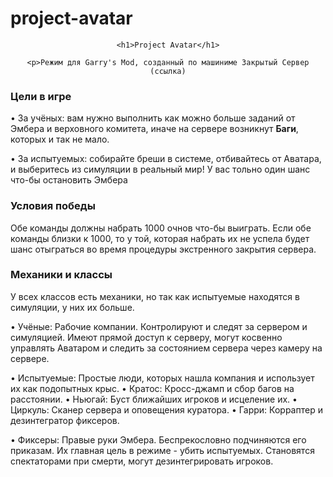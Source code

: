 # project-avatar

<div align="center">

    <h1>Project Avatar</h1>

    <p>Режим для Garry's Mod, созданный по машиниме Закрытый Сервер (ссылка)

</p>

</div>


### Цели в игре
• За учёных: вам нужно выполнить как можно больше заданий от Эмбера и верховного комитета, иначе на сервере возникнут **Баги**, которых и так не мало.

• За испытуемых: собирайте бреши в системе, отбивайтесь от Аватара, и выберитесь из симуляции в реальный мир! У вас тольно один шанс что-бы остановить Эмбера

### Условия победы
Обе команды должны набрать 1000 очнов что-бы выиграть. Если обе команды близки к 1000, то у той, которая набрать их не успела будет шанс отыграться во время процедуры экстренного закрытия сервера.

### Механики и классы
У всех классов есть механики, но так как испытуемые находятся в симуляции, у них их больше.

• Учёные: 
  Рабочие компании. Контролируют и следят за сервером и симуляцией.
  Имеют прямой доступ к серверу, могут косвенно управлять Аватаром и следить за состоянием сервера через камеру на сервере.

• Испытуемые:
  Простые люди, которых нашла компания и использует их как подопытных крыс.
  • Кратос: Кросс-джамп и сбор багов на расстоянии.
  • Ньюгай: Буст ближайших игроков и исцеление их.
  • Циркуль: Сканер сервера и оповещения куратора.
  • Гарри: Корраптер и дезинтегратор фиксеров.
  
• Фиксеры:
  Правые руки Эмбера. Беспрекословно подчиняются его приказам. Их главная цель в режиме - убить испытуемых.
  Становятся спектаторами при смерти, могут дезинтегрировать игроков.


